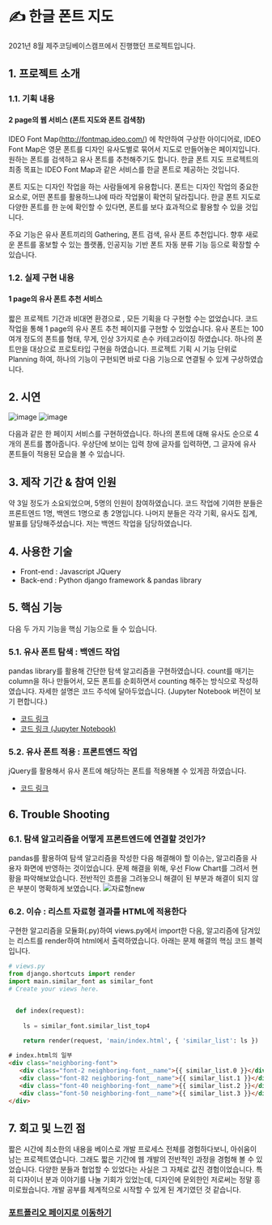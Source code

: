 # ✍️ 한글 폰트 지도

2021년 8월 제주코딩베이스캠프에서 진행했던 프로젝트입니다.

## 1. 프로젝트 소개

### 1.1. 기획 내용

#### 2 page의 웹 서비스 (폰트 지도와 폰트 검색창)

IDEO Font Map(http://fontmap.ideo.com/) 에 착안하여 구상한 아이디어로, IDEO Font Map은 영문 폰트를 디자인 유사도별로 묶어서 지도로 만들어놓은 페이지입니다. 원하는 폰트를 검색하고 유사 폰트를 추천해주기도 합니다. 한글 폰트 지도 프로젝트의 최종 목표는 IDEO Font Map과 같은 서비스를 한글 폰트로 제공하는 것입니다.

폰트 지도는 디자인 작업을 하는 사람들에게 유용합니다. 폰트는 디자인 작업의 중요한 요소로, 어떤 폰트를 활용하느냐에 따라 작업물이 확연히 달라집니다. 한글 폰트 지도로 다양한 폰트를 한 눈에 확인할 수 있다면, 폰트를 보다 효과적으로 활용할 수 있을 것입니다.

주요 기능은 유사 폰트끼리의 Gathering, 폰트 검색, 유사 폰트 추천입니다. 향후 새로운 폰트를 홍보할 수 있는 플랫폼, 인공지능 기반 폰트 자동 분류 기능 등으로 확장할 수 있습니다.

### 1.2. 실제 구현 내용

#### 1 page의 유사 폰트 추천 서비스

짧은 프로젝트 기간과 비대면 환경으로 , 모든 기획을 다 구현할 수는 없었습니다. 코드 작업을 통해 1 page의 유사 폰트 추천 페이지를 구현할 수 있었습니다. 유사 폰트는 100여개 정도의 폰트를 형태, 무게, 인상 3가지로 손수 카테고라이징 하였습니다. 하나의 폰트만을 대상으로 프로토타입 구현을 하였습니다. 프로젝트 기획 시 기능 단위로 Planning 하여, 하나의 기능이 구현되면 바로 다음 기능으로 연결될 수 있게 구상하였습니다. 


## 2. 시연
![image](https://user-images.githubusercontent.com/88834958/134668451-b3e4e6ae-7ca9-479e-b019-431b3190f391.png)
![image](https://user-images.githubusercontent.com/88834958/134669869-efbc44da-f8f4-4593-9fac-f48d94711c08.png)

다음과 같은 한 페이지 서비스를 구현하였습니다. 하나의 폰트에 대해 유사도 순으로 4개의 폰트를 뽑아줍니다. 우상단에 보이는 입력 창에 글자를 입력하면, 그 글자에 유사 폰트들이 적용된 모습을 볼 수 있습니다.

## 3. 제작 기간 & 참여 인원

약 3일 정도가 소요되었으며, 5명의 인원이 참여하였습니다. 코드 작업에 기여한 분들은 프론트엔드 1명, 백엔드 1명으로 총 2명입니다. 나머지 분들은 각각 기획, 유사도 집계, 발표를 담당해주셨습니다. 저는 백엔드 작업을 담당하였습니다.

## 4. 사용한 기술

* Front-end : Javascript JQuery
* Back-end : Python django framework & pandas library

## 5. 핵심 기능

다음 두 가지 기능을 핵심 기능으로 들 수 있습니다.

### 5.1. 유사 폰트 탐색 : 백엔드 작업
  
  pandas library를 활용해 간단한 탐색 알고리즘을 구현하였습니다. count를 매기는 column을 하나 만들어서, 모든 폰트를 순회하면서 counting 해주는 방식으로 작성하였습니다.
  자세한 설명은 코드 주석에 달아두었습니다. (Jupyter Notebook 버전이 보기 편합니다.)
  
  * [코드 링크](https://github.com/Woonggss/Hangeul_Font_Map_for_portfolio/blob/main/Hackathon_Server/projectsite/main/similar_font.py)
  * [코드 링크 (Jupyter Notebook)]( https://github.com/Woonggss/Hangeul_Font_Map_Project/blob/main/%EC%9C%A0%EC%82%AC%20%ED%8F%B0%ED%8A%B8%20%EB%BD%91%EA%B8%B0%20%EC%95%8C%EA%B3%A0%EB%A6%AC%EC%A6%98(Ranking_top5).ipynb)
  
  
### 5.2. 유사 폰트 적용 : 프론트엔드 작업
  
  jQuery를 활용해서 유사 폰트에 해당하는 폰트를 적용해볼 수 있게끔 하였습니다.
  * [코드 링크](https://github.com/Woonggss/Hangeul_Font_Map_for_portfolio/blob/main/Hackathon_Server/projectsite/main/templates/main/index.html)
   
  
## 6. Trouble Shooting

### 6.1. 탐색 알고리즘을 어떻게 프론트엔드에 연결할 것인가?
  
  pandas를 활용하여 탐색 알고리즘을 작성한 다음 해결해야 할 이슈는, 알고리즘을 사용자 화면에 반영하는 것이었습니다. 문제 해결을 위해, 우선 Flow Chart를 그려서 현황을 파악해보았습니다.
  전반적인 흐름을 그려놓으니 해결이 된 부분과 해결이 되지 않은 부분이 명확하게 보였습니다.
  ![자료형new](https://user-images.githubusercontent.com/88834958/134769569-1a8c105b-6716-4dbb-a2b6-d22fa30e2f57.png)

  
### 6.2. 이슈 : 리스트 자료형 결과를 HTML에 적용한다

  구현한 알고리즘을 모듈화(.py)하여 views.py에서 import한 다음, 알고리즘에 담겨있는 리스트를 render하여 html에서 출력하였습니다. 아래는 문제 해결의 핵심 코드 블럭입니다.
  
  ```python
  # views.py
  from django.shortcuts import render
  import main.similar_font as similar_font
  # Create your views here.


    def index(request):
    
      ls = similar_font.similar_list_top4
    
      return render(request, 'main/index.html', { 'similar_list': ls })
  
  ```
  
  ```HTML
  # index.html의 일부
  <div class="neighboring-font">
     <div class="font-2 neighboring-font__name">{{ similar_list.0 }}</div>
     <div class="font-82 neighboring-font__name">{{ similar_list.1 }}</div>
     <div class="font-40 neighboring-font__name">{{ similar_list.2 }}</div>
     <div class="font-50 neighboring-font__name">{{ similar_list.3 }}</div>
  </div>
  ```
  

## 7. 회고 및 느낀 점

짧은 시간에 최소한의 내용을 베이스로 개발 프로세스 전체를 경험하다보니, 아쉬움이 남는 프로젝트였습니다. 그래도 짧은 기간에 웹 개발의 전반적인 과정을 경험해 볼 수 있었습니다. 다양한 분들과 협업할 수 있었다는 사실은 그 자체로 값진 경험이었습니다. 특히 디자이너 분과 이야기를 나눌 기회가 있었는데, 디자인에 문외한인 저로써는 정말 흥미로웠습니다. 개발 공부를 체계적으로 시작할 수 있게 된 계기였던 것 같습니다. 

### [포트폴리오 페이지로 이동하기](https://github.com/Woonggss/portfolio)
